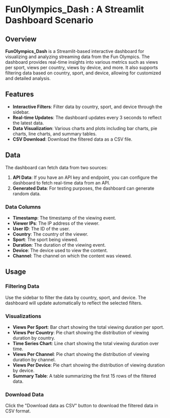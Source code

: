 # FunOlympics_Dash : A Streamlit Dashboard Scenario

## Overview

**FunOlympics_Dash** is a Streamlit-based interactive dashboard for visualizing and analyzing streaming data from the Fun Olympics. The dashboard provides real-time insights into various metrics such as views per sport, views per country, views by device, and more. It also supports filtering data based on country, sport, and device, allowing for customized and detailed analysis.

## Features

- **Interactive Filters**: Filter data by country, sport, and device through the sidebar.
- **Real-time Updates**: The dashboard updates every 3 seconds to reflect the latest data.
- **Data Visualization**: Various charts and plots including bar charts, pie charts, line charts, and summary tables.
- **CSV Download**: Download the filtered data as a CSV file.

## Data

The dashboard can fetch data from two sources:

1. **API Data**: If you have an API key and endpoint, you can configure the dashboard to fetch real-time data from an API.
2. **Generated Data**: For testing purposes, the dashboard can generate random data.

### Data Columns

- **Timestamp**: The timestamp of the viewing event.
- **Viewer IPs**: The IP address of the viewer.
- **User ID**: The ID of the user.
- **Country**: The country of the viewer.
- **Sport**: The sport being viewed.
- **Duration**: The duration of the viewing event.
- **Device**: The device used to view the content.
- **Channel**: The channel on which the content was viewed.

## Usage

### Filtering Data

Use the sidebar to filter the data by country, sport, and device. The dashboard will update automatically to reflect the selected filters.

### Visualizations

- **Views Per Sport**: Bar chart showing the total viewing duration per sport.
- **Views Per Country**: Pie chart showing the distribution of viewing duration by country.
- **Time Series Chart**: Line chart showing the total viewing duration over time.
- **Views Per Channel**: Pie chart showing the distribution of viewing duration by channel.
- **Views Per Device**: Pie chart showing the distribution of viewing duration by device.
- **Summary Table**: A table summarizing the first 15 rows of the filtered data.

### Download Data

Click the "Download data as CSV" button to download the filtered data in CSV format.
